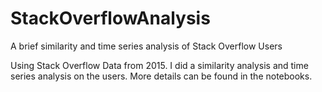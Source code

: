 # StackOverflowAnalysis
A brief similarity and time series analysis of Stack Overflow Users

Using Stack Overflow Data from 2015. I did a similarity analysis and time series analysis on the users. More details can be found in the notebooks.

